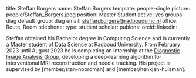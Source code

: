 title: Steffan Borgers
name: Steffan Borgers
template: people-single
picture: people/Steffan_Borgers.jpeg
position: Master Student
active: yes
groups: diag
default_group: diag
email: steffan.borgers@radboudumc.nl
office: Route, Room 
telephone:
type: student
scholar: 
publons: 
orcid: 
linkedin:

Steffan obtained his Bachelor degree in Computing Science and is currently a Master student of Data Science at Radboud University. From February 2023 until August 2023 he is completing an internship at the [Diagnostic Image Analysis Group](http://diagnijmegen.nl), developing a deep-learning algorithm for interventional MRI reconstruction and needle tracking. His project is supervised by [member/stan-noordman] and [member/henkjan-huisman].

